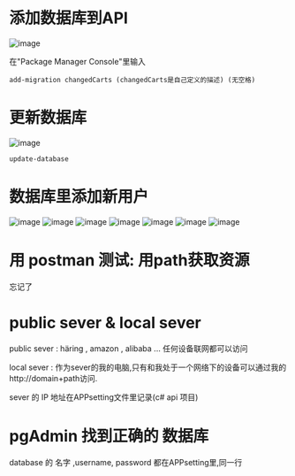 # 添加数据库到API

![image](https://user-images.githubusercontent.com/117897416/224339908-96849302-0cb4-4948-bfed-c8360433ebbe.png)

在"Package Manager Console"里输入

    add-migration changedCarts (changedCarts是自己定义的描述) (无空格) 
    
# 更新数据库 

![image](https://user-images.githubusercontent.com/117897416/224340289-924f0a88-b39c-4576-84a9-f02f8040508a.png)

    update-database
    
# 数据库里添加新用户

![image](https://user-images.githubusercontent.com/117897416/224340575-0e748243-d84c-42f5-b794-eaa52ea79e48.png)
![image](https://user-images.githubusercontent.com/117897416/224340627-0ddc2a3b-4f32-4861-99db-19e382109827.png)
![image](https://user-images.githubusercontent.com/117897416/224340668-1ece762f-4224-4cc7-bac3-73a6364d7483.png)
![image](https://user-images.githubusercontent.com/117897416/224340736-53eb9c60-181f-49f4-8f1f-c2f6606bcb66.png)
![image](https://user-images.githubusercontent.com/117897416/224340948-f22ee548-22b2-41da-9e0d-7c34d72c7e24.png)
![image](https://user-images.githubusercontent.com/117897416/224340996-e93f1164-e752-43a1-bb8e-37472a446d60.png)
![image](https://user-images.githubusercontent.com/117897416/224341029-69b3d6cc-754d-4e0c-a4c5-3676323fc216.png)

# 用 postman 测试: 用path获取资源

忘记了

# public sever & local sever

public sever : häring , amazon , alibaba ... 任何设备联网都可以访问

local sever : 作为sever的我的电脑,只有和我处于一个网络下的设备可以通过我的http://domain+path访问.

sever 的 IP 地址在APPsetting文件里记录(c# api 项目)

# pgAdmin 找到正确的 数据库

database 的 名字 ,username, password 都在APPsetting里,同一行

